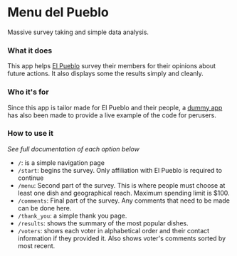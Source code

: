 # Menu del Pueblo

Massive survey taking and simple data analysis.

### What it does

This app helps [El Pueblo](http://www.elpueblo.org/) survey their members for their opinions about future actions. It also displays some the results simply and cleanly.

### Who it's for

Since this app is tailor made for El Pueblo and their people, a [dummy app](http://dummymenu.herokuapp.com/) has also been made to provide a live example of the code for perusers.

### How to use it

*See full documentation of each option below*

* `/`: is a simple navigation page
* `/start`: begins the survey. Only affiliation with El Pueblo is required to continue
* `/menu`: Second part of the survey. This is where people must choose at least one dish and geographical reach. Maximum spending limit is $100.
* `/comments`: Final part of the survey. Any comments that need to be made can be done here.
* `/thank_you`: a simple thank you page.
* `/results`: shows the summary of the most popular dishes.
* `/voters`: shows each voter in alphabetical order and their contact information if they provided it. Also shows voter's comments sorted by most recent.
